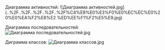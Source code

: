 Диаграмма активностей:
![Диаграмма активностей.jpg](..%2F..%2F..%2F..%2F..%2F%C4%E8%E0%E3%F0%E0%EC%EC%E0%20%E0%EA%F2%E8%E2 %ED%EE%F1%F2%E5%E9.jpg)

Диаграмма последовательностей:
![Диаграмма последовательностей.jpg](..%2F..%2F..%2F..%2F..%2F%C4%E8%E0%E3%F0%E0%EC%EC%E0%20%EF%EE%F1%EB%E5%E4%EE%E2%E0%F2%E5%EB%FC%ED%EE%F1%F2%E5%E9.jpg)


Диграмма классов:
![Диаграмма классов.jpg](..%2F..%2F..%2F..%2F..%2F%C4%E8%E0%E3%F0%E0%EC%EC%E0%20%EA%EB%E0%F1%F1%EE%E2.jpg)